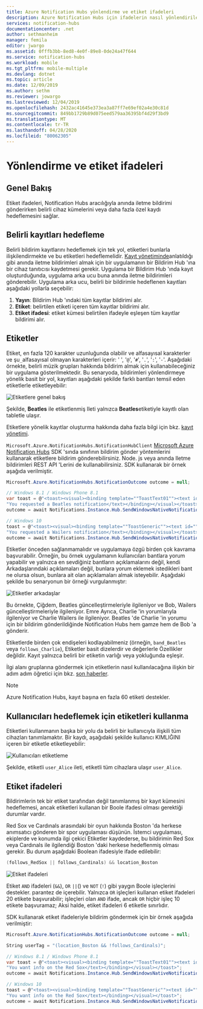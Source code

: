 ```yaml
---
title: Azure Notification Hubs yönlendirme ve etiket ifadeleri
description: Azure Notification Hubs için ifadelerin nasıl yönlendirileceğini ve etiketleyeceğinizi öğrenin.
services: notification-hubs
documentationcenter: .net
author: sethmanheim
manager: femila
editor: jwargo
ms.assetid: 0fffb3bb-8ed8-4e0f-89e8-0de24a47f644
ms.service: notification-hubs
ms.workload: mobile
ms.tgt_pltfrm: mobile-multiple
ms.devlang: dotnet
ms.topic: article
ms.date: 12/09/2019
ms.author: sethm
ms.reviewer: jowargo
ms.lastreviewed: 12/04/2019
ms.openlocfilehash: 2432ac41645e373ea3a87ff7e69ef02a4e30c81d
ms.sourcegitcommit: 849bb1729b89d075eed579aa36395bf4d29f3bd9
ms.translationtype: MT
ms.contentlocale: tr-TR
ms.lasthandoff: 04/28/2020
ms.locfileid: "80062305"
---
```

# <a name="routing-and-tag-expressions"></a>Yönlendirme ve etiket ifadeleri

## <a name="overview"></a>Genel Bakış

Etiket ifadeleri, Notification Hubs aracılığıyla anında iletme bildirimi gönderirken belirli cihaz kümelerini veya daha fazla özel kaydı hedeflemesini sağlar.

## <a name="targeting-specific-registrations"></a>Belirli kayıtları hedefleme

Belirli bildirim kayıtlarını hedeflemek için tek yol, etiketleri bunlarla ilişkilendirmekte ve bu etiketleri hedeflemelidir. [Kayıt yönetiminde](notification-hubs-push-notification-registration-management.md)anlatıldığı gibi anında iletme bildirimleri almak için bir uygulamanın bir Bildirim Hub 'ına bir cihaz tanıtıcısı kaydetmesi gerekir. Uygulama bir Bildirim Hub 'ında kayıt oluşturduğunda, uygulama arka ucu buna anında iletme bildirimleri gönderebilir. Uygulama arka ucu, belirli bir bildirimle hedeflenen kayıtları aşağıdaki yollarla seçebilir:

1. **Yayın**: Bildirim Hub 'ındaki tüm kayıtlar bildirimi alır.
2. **Etiket**: belirtilen etiketi içeren tüm kayıtlar bildirimi alır.
3. **Etiket ifadesi**: etiket kümesi belirtilen ifadeyle eşleşen tüm kayıtlar bildirimi alır.

## <a name="tags"></a>Etiketler

Etiket, en fazla 120 karakter uzunluğunda olabilir ve alfasayısal karakterler ve şu`_`alfasayısal olmayan karakterleri içerir: ' ', '`@`', '`#`', '`.`', '`:`', '`-`'. Aşağıdaki örnekte, belirli müzik grupları hakkında bildirim almak için kullanabileceğiniz bir uygulama gösterilmektedir. Bu senaryoda, bildirimleri yönlendirmeye yönelik basit bir yol, kayıtları aşağıdaki şekilde farklı bantları temsil eden etiketlerle etiketleyebilir:

![Etiketlere genel bakış](./media/notification-hubs-tags-segment-push-message/notification-hubs-tags.png)

Şekilde, **Beatles** ile etiketlenmiş Ileti yalnızca **Beatles**etiketiyle kayıtlı olan tabletle ulaşır.

Etiketlere yönelik kayıtlar oluşturma hakkında daha fazla bilgi için bkz. [kayıt yönetimi](notification-hubs-push-notification-registration-management.md).

`Microsoft.Azure.NotificationHubs.NotificationHubClient` [Microsoft Azure Notification Hubs](https://www.nuget.org/packages/Microsoft.Azure.NotificationHubs/) SDK 'sında sınıfının bildirim gönder yöntemlerini kullanarak etiketlere bildirim gönderebilirsiniz. Node. js veya anında Iletme bildirimleri REST API 'Lerini de kullanabilirsiniz.  SDK kullanarak bir örnek aşağıda verilmiştir.

```csharp
Microsoft.Azure.NotificationHubs.NotificationOutcome outcome = null;

// Windows 8.1 / Windows Phone 8.1
var toast = @"<toast><visual><binding template=""ToastText01""><text id=""1"">" +
"You requested a Beatles notification</text></binding></visual></toast>";
outcome = await Notifications.Instance.Hub.SendWindowsNativeNotificationAsync(toast, "Beatles");

// Windows 10
toast = @"<toast><visual><binding template=""ToastGeneric""><text id=""1"">" +
"You requested a Wailers notification</text></binding></visual></toast>";
outcome = await Notifications.Instance.Hub.SendWindowsNativeNotificationAsync(toast, "Wailers");
```

Etiketler önceden sağlanmamalıdır ve uygulamaya özgü birden çok kavrama başvurabilir. Örneğin, bu örnek uygulamanın kullanıcıları bantlara yorum yapabilir ve yalnızca en sevdiğiniz bantların açıklamalarını değil, kendi Arkadaşlarındaki açıklamaları değil, bunlara yorum eklemek istedikleri bant ne olursa olsun, bunlara ait olan açıklamaları almak isteyebilir. Aşağıdaki şekilde bu senaryonun bir örneği vurgulanmıştır:

![Etiketler arkadaşlar](./media/notification-hubs-tags-segment-push-message/notification-hubs-tags2.png)

Bu örnekte, Çiğdem, Beatles güncelleştirmeleriyle ilgileniyor ve Bob, Wailers güncelleştirmeleriyle ilgileniyor. Emre Ayrıca, Charlie 'in yorumlarıyla ilgileniyor ve Charlie Wailers ile ilgileniyor. Beatles 'de Charlie 'in yorumu için bir bildirim gönderildiğinde Notification Hubs hem gamze hem de Bob 'a gönderir.

Etiketlerde birden çok endişeleri kodlayabilmeniz (örneğin, `band_Beatles` veya `follows_Charlie`), Etiketler basit dizelerdir ve değerlerle Özellikler değildir. Kayıt yalnızca belirli bir etiketin varlığı veya yokluğunda eşleşir.

İlgi alanı gruplarına göndermek için etiketlerin nasıl kullanılacağına ilişkin bir adım adım öğretici için bkz. [son haberler](notification-hubs-windows-notification-dotnet-push-xplat-segmented-wns.md).

> [!NOTE]
> Azure Notification Hubs, kayıt başına en fazla 60 etiketi destekler.

## <a name="using-tags-to-target-users"></a>Kullanıcıları hedeflemek için etiketleri kullanma

Etiketleri kullanmanın başka bir yolu da belirli bir kullanıcıyla ilişkili tüm cihazları tanımlamaktır. Bir kaydı, aşağıdaki şekilde kullanıcı KIMLIĞINI içeren bir etiketle etiketleyebilir:

![Kullanıcıları etiketleme](./media/notification-hubs-tags-segment-push-message/notification-hubs-tags3.png)

Şekilde, etiketli `user_Alice` ileti, etiketli tüm cihazlara ulaşır `user_Alice`.

## <a name="tag-expressions"></a>Etiket ifadeleri

Bildirimlerin tek bir etiket tarafından değil tanımlanmış bir kayıt kümesini hedeflemesi, ancak etiketleri kullanan bir Boole ifadesi olması gerektiği durumlar vardır.

Red Sox ve Cardınals arasındaki bir oyun hakkında Boston 'da herkese anımsatıcı gönderen bir spor uygulaması düşünün. İstemci uygulaması, ekiplerde ve konumda ilgi çekici Etiketler kaydederse, bu bildirimin Red Sox veya Cardınals ile ilgilendiği Boston 'daki herkese hedeflenmiş olması gerekir. Bu durum aşağıdaki Boolean ifadesiyle ifade edilebilir:

```csharp
(follows_RedSox || follows_Cardinals) && location_Boston
```

![Etiket ifadeleri](./media/notification-hubs-tags-segment-push-message/notification-hubs-tags4.png)

Etiket `AND` ifadeleri (`&&`), `OR` `||`() ve `NOT` (`!`) gibi yaygın Boole işleçlerini destekler. parantez de içerebilir. Yalnızca `OR` işleçleri kullanan etiket ifadeleri 20 etikete başvurabilir; işleçleri olan `AND` ifade, ancak `OR` hiçbir işleç 10 etikete başvuramaz; Aksi halde, etiket ifadeleri 6 etiketle sınırlıdır.

SDK kullanarak etiket ifadeleriyle bildirim göndermek için bir örnek aşağıda verilmiştir:

```csharp
Microsoft.Azure.NotificationHubs.NotificationOutcome outcome = null;

String userTag = "(location_Boston && !follows_Cardinals)";

// Windows 8.1 / Windows Phone 8.1
var toast = @"<toast><visual><binding template=""ToastText01""><text id=""1"">" +
"You want info on the Red Sox</text></binding></visual></toast>";
outcome = await Notifications.Instance.Hub.SendWindowsNativeNotificationAsync(toast, userTag);

// Windows 10
toast = @"<toast><visual><binding template=""ToastGeneric""><text id=""1"">" +
"You want info on the Red Sox</text></binding></visual></toast>";
outcome = await Notifications.Instance.Hub.SendWindowsNativeNotificationAsync(toast, userTag);
```
